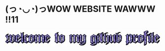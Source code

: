 # (っ◔◡◔)っWOW WEBSITE WAWWW !!11 
<p style="display: flex; justify-content: center; align-items: center;">
  <img src="text(1).gif" alt="monkey">
</p>
